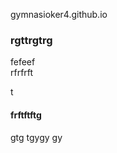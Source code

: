  gymnasioker4.github.io


### rgttrgtrg    
fefeef   
 rfrfrft
 
 t  
 #### frftftftg
 gtg
 tgygy
 gy
 
